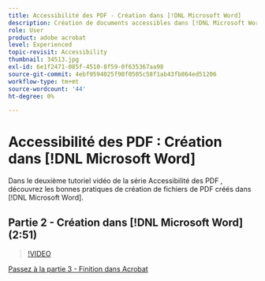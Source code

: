 ```yaml
---
title: Accessibilité des PDF - Création dans [!DNL Microsoft Word]
description: Création de documents accessibles dans [!DNL Microsoft Word]
role: User
product: adobe acrobat
level: Experienced
topic-revisit: Accessibility
thumbnail: 34513.jpg
exl-id: 6e1f2471-085f-4510-8f59-0f635367aa98
source-git-commit: 4ebf9594025f98f0505c58f1ab43fb864ed51206
workflow-type: tm+mt
source-wordcount: '44'
ht-degree: 0%

---
```


# Accessibilité des PDF : Création dans [!DNL Microsoft Word]

Dans le deuxième tutoriel vidéo de la série Accessibilité des PDF , découvrez les bonnes pratiques de création de fichiers de PDF créés dans [!DNL Microsoft Word].

## Partie 2 - Création dans [!DNL Microsoft Word] (2:51)

>[!VIDEO](https://video.tv.adobe.com/v/34513?quality=12&learn=on&hidetitle=true)

[Passez à la partie 3 - Finition dans Acrobat](finishing-in-acrobat.md)
